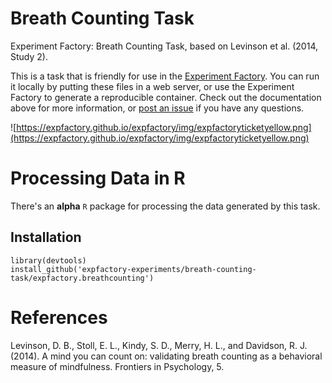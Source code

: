 # Breath Counting Task

Experiment Factory: Breath Counting Task, based on Levinson et al. (2014, Study 2).

This is a task that is friendly for use in the [Experiment Factory](https://expfactory.github.io/expfactory). You can run it locally by putting these files in a web server, or use the Experiment Factory to generate a reproducible container. Check out the documentation above for more information, or [post an issue](https://www.github.com/expfactory/expfactory/issues) if you have any questions.

![https://expfactory.github.io/expfactory/img/expfactoryticketyellow.png](https://expfactory.github.io/expfactory/img/expfactoryticketyellow.png)

# Processing Data in R

There's an **alpha** `R` package for processing the data generated by this task.

## Installation

```
library(devtools)
install_github('expfactory-experiments/breath-counting-task/expfactory.breathcounting')
```
# References

Levinson, D. B., Stoll, E. L., Kindy, S. D., Merry, H. L., and Davidson, R. J. (2014).
A mind you can count on: validating breath counting as a behavioral measure of
mindfulness. Frontiers in Psychology, 5.
